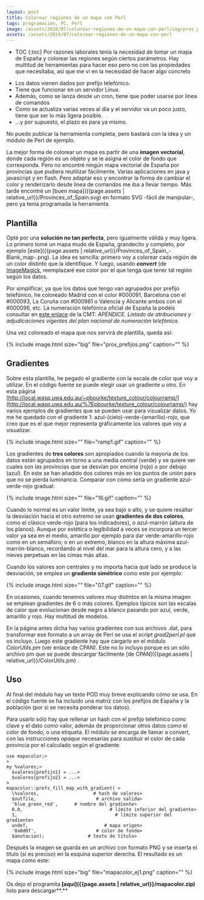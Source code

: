 ```yaml
---
layout: post
title: Colorear regiones de un mapa con Perl
tags: programacion, PC, Perl
image: /assets/2010/07/colorear-regiones-de-un-mapa-con-perl/img/prov_prefijos.png
assets: /assets/2010/07/colorear-regiones-de-un-mapa-con-perl
---
```


* TOC
{:toc}
Por razones laborales tenía la necesidad de tomar un mapa de España y colorear las regiones según ciertos parámetros. Hay multitud de herramientas para hacer eso pero no con las propiedades que necesitaba, así que me vi en la necesidad de hacer algo concreto

- Los datos vienen dados por prefijo telefónico.
- Tiene que funcionar en un servidor Linux.
- Además, como se lanza desde un cron, tiene que poder usarse por linea de comandos
- Como se actualiza varias veces al día y el servidor va un poco justo, tiene que ser lo más ligera posible.
- ...y por supuesto, el plazo es para ya mismo.

No puedo publicar la herramienta completa, pero bastará con la idea y un  módulo de Perl de ejemplo.

La mejor forma de colorear un mapa es partir de una **imagen vectorial**, donde cada región es un objeto y se le asigna el color de fondo que corresponda. Pero no encontré ningún mapa vectorial de España por provincias que pudiera reutilizar fácilmente. Varias aplicaciones en java y javascript y en flash. Pero adaptar eso y encontrar la forma de cambiar el color y renderizarlo desde linea de comandos me iba a llevar tiempo. Más tarde encontré un [buen mapa]({{page.assets | relative_url}}/Provinces_of_Spain.svg) en formato SVG -fácil de manipular-, pero ya tenía programada la herramienta.

## Plantilla

Opté por una **solución no tan perfecta**, pero igualmente válida y muy ligera. Lo primero tomé un mapa mudo de España, grandecito y completo, por ejemplo [este]({{page.assets | relative_url}}/Provinces_of_Spain_-Blank_map-.png). La idea es sencilla: primero voy a colorear cada región de un color distinto que la identifique. Y luego, usando ***convert*** (de [ImageMagick](http://www.imagemagick.org/script/index.php), reemplazaré ese color por el que tenga que tener tal región según los datos.

Por simplificar, ya que los datos que tengo van agrupados por prefijo telefónico, he coloreado Madrid con el color #000091, Barcelona con el #000093, La Coruña con #000981 o Valencia y Alicante ambos con el #000096, etc. La numeración telefónica oficial de España la podéis consultar en [este enlace](http://www.cmt.es/cmt_ptl_ext/SelectOption.do?tipo=html&amp;detalles=090027198008a055&amp;nav=norma_buscador) de la CMT: *APÉNDICE. Listado de atribuciones y adjudicaciones vigentes del plan nacional de numeración telefónica*.

Una vez coloreado el mapa que nos servirá de plantilla, queda así:

{% include image.html size="big" file="prov_prefijos.png" caption="" %}

## Gradientes

Sobre esta plantilla, he pegado el gradiente con la escala de color que voy a utilizar. En el código fuente se puede elegir usar un gradiente u otro. En esta página [http://local.wasp.uwa.edu.au/~pbourke/texture_colour/colourramp/](http://local.wasp.uwa.edu.au/%7Epbourke/texture_colour/colourramp/) hay varios ejemplos de gradientes que se pueden usar para visualizar datos. Yo me he quedado con el gradiente 1: azul-(cielo)-verde-(amarillo)-rojo, que creo que es el que mejor representa gráficamente los valores que voy a visualizar.

{% include image.html size="" file="ramp1.gif" caption="" %}

Los gradientes de **tres colores** son apropiados cuando la mayoría de los datos están agrupados en torno a una media central (verde) y se quiere ver cuales son las provincias que se desvían por encima (rojo) o por debajo (azul). En este se han añadido dos colores más en los puntos de unión para que no se pierda luminancia. Comparar con cómo sería un gradiente azul-verde-rojo gradual:

{% include image.html size="" file="16.gif" caption="" %}

Cuando lo normal es un valor límite, ya sea bajo o alto, y se quiere resaltar la desviación hacia el otro extremo se usan **gradientes de dos colores**, como el clásico verde-rojo (para los indicadores), o azul-marrón (altura de los planos). Aunque por estética o legibilidad a veces se incorpora un tercer valor ya sea en el medio, amarillo por ejemplo para dar verde-amarillo-rojo como en un semáforo; o en un extremo, blanco en la altura máxima azul-marrón-blanco, recordando al nivel del mar para la altura cero, y a las nieves perpetuas en las cimas más altas.

Cuando los valores son centrales y no importa hacia qué lado se produce la desviación, se emplea un **gradiente simétrico** como este por ejemplo:

{% include image.html size="" file="07.gif" caption="" %}

En ocasiones, cuando tenemos valores muy distintos en la misma imagen se emplean gradientes de 6 o más colores. Ejemplos típicos son las escalas de calor que evolucionan desde negro a blanco pasando por azul, verde, amarillo y rojo. Hay multitud de modelos.

En la página antes dicha hay varios gradientes con sus archivos .dat, para transformar ese formato a un array de Perl se usa el script *grad2perl.pl* que os incluyo. Luego este gradiente hay que cargarlo en el módulo *ColorUtils.pm* (ver enlace de CPAN). Este no lo incluyo porque es un sólo archivo pm que se puede descargar fácilmente [de CPAN]({{page.assets | relative_url}}/ColorUtils.pm) .

## Uso

Al final del módulo hay un texto POD muy breve explicando cómo se usa. En el código fuente se ha incluido una matriz con los prefijos de España y la población (por si se necesita ponderar los datos).

Para usarlo sólo hay que rellenar un hash con el prefijo telefónico como clave y el dato como valor, además de proporcionar otros datos como el color de fondo, o una etiqueta. El módulo se encarga de llamar a convert, con las instrucciones *opaque* necesarias para sustituir el color de cada provincia por el calculado según el gradiente.

    use mapacolor;>
    >
    my %valores;>
      $valores{prefijo1} = ...>
      $valores{prefijo2} = ...>
    >
    mapacolor::prefs_fill_map_with_gradient( >
      \%valores,                    # hash de valores>
      $outfile,                      # archivo salida>
      'blue_green_red',      # nombre del gradiente>
      0.0,                                # límite inferior del gradiente>
      1,                                    # límite superior del gradiente>
      undef,                            # mapa origen>
      '0a0d0f',                      # color de fondo>
      $anotacion);                # texto de titulo>
    

Después la imagen se guarda en un archivo con formato PNG y se inserta el título (si es preciso) en la esquina superior derecha. El resultado es un mapa como este:

{% include image.html size="big" file="mapacolor_ej1.png" caption="" %}

Os dejo el programita **[aquí]({{page.assets | relative_url}}/mapacolor.zip)** listo para descargar**.**

